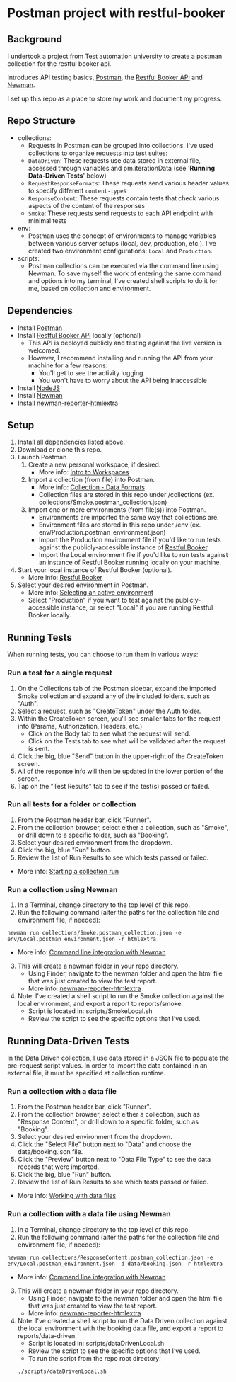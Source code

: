 # Postman project with restful-booker

## Background

I undertook a project from Test automation university to create a postman collection for the restful booker api.

Introduces API testing basics, [Postman](https://www.getpostman.com/), the [Restful Booker API](https://restful-booker.herokuapp.com/) and [Newman](https://github.com/postmanlabs/newman). 

I set up this repo as a place to store my  work and document my progress. 

## Repo Structure

- collections:
  - Requests in Postman can be grouped into collections. I've used collections to organize requests into test suites:
  - `DataDriven`: These requests use data stored in external file, accessed through variables and pm.iterationData (see '**Running Data-Driven Tests**' below)
  - `RequestResponseFormats`: These requests send various header values to specify different `content-type`s
  - `ResponseContent`: These requests contain tests that check various aspects of the content of the responses
  - `Smoke`: These requests send requests to each API endpoint with minimal tests
- env:
  - Postman uses the concept of environments to manage variables between various server setups (local, dev, production, etc.). I've created two environment configurations: `Local` and `Production`.
- scripts:
  - Postman collections can be executed via the command line using Newman. To save myself the work of entering the same command and options into my terminal, I've created shell scripts to do it for me, based on collection and environment.

## Dependencies

- Install [Postman](https://www.getpostman.com/)
- Install [Restful Booker API](https://github.com/mwinteringham/restful-booker) locally (optional)
  - This API is deployed publicly and testing against the live version is welcomed.
  - However, I recommend installing and running the API from your machine for a few reasons:
    - You'll get to see the activity logging
    - You won't have to worry about the API being inaccessible      
- Install [NodeJS](https://nodejs.org/en/download)
- Install [Newman](https://github.com/postmanlabs/newman)
- Install [newman-reporter-htmlextra](https://github.com/DannyDainton/newman-reporter-htmlextra)

## Setup

1. Install all dependencies listed above.
2. Download or clone this repo.
3. Launch Postman
   1. Create a new personal workspace, if desired.
      - More info: [Intro to Workspaces](https://learning.getpostman.com/docs/postman/workspaces/intro_to_workspaces)
   2. Import a collection (from file) into Postman.
      - More info: [Collection - Data Formats](https://learning.getpostman.com/docs/postman/collections/data_formats/#importing-postman-data)
      - Collection files are stored in this repo under /collections (ex. collections/Smoke.postman_collection.json)
   3. Import one or more environments (from file(s)) into Postman.
      - Environments are imported the same way that collections are.
      - Environment files are stored in this repo under /env (ex. env/Production.postman_environment.json)
      - Import the Production environment file if you'd like to run tests against the publicly-accessible instance of [Restful Booker](https://restful-booker.herokuapp.com).
      - Import the Local environment file if you'd like to run tests against an instance of Restful Booker running locally on your machine.
4. Start your local instance of Restful Booker (optional).
   - More info: [Restful Booker](https://github.com/mwinteringham/restful-booker)
5. Select your desired environment in Postman.
   - More info: [Selecting an active environment](https://learning.getpostman.com/docs/postman/environments_and_globals/manage_environments/#selecting-an-active-environment)
   - Select "Production" if you want to test against the publicly-accessible instance, or select "Local" if you are running Restful Booker locally.

## Running Tests

When running tests, you can choose to run them in various ways:

### Run a test for a single request

1. On the Collections tab of the Postman sidebar, expand the imported Smoke collection and expand any of the included folders, such as "Auth".
2. Select a request, such as "CreateToken" under the Auth folder.
3. Within the CreateToken screen, you'll see smaller tabs for the request info (Params, Authorization, Headers, etc.)
   - Click on the Body tab to see what the request will send.
   - Click on the Tests tab to see what will be validated after the request is sent.
4. Click the big, blue "Send" button in the upper-right of the CreateToken screen.
5. All of the response info will then be updated in the lower portion of the screen.
6. Tap on the "Test Results" tab to see if the test(s) passed or failed.

### Run all tests for a folder or collection

1. From the Postman header bar, click "Runner".
2. From the collection browser, select either a collection, such as "Smoke", or drill down to a specific folder, such as "Booking".
3. Select your desired environment from the dropdown.
4. Click the big, blue "Run" button.
5. Review the list of Run Results to see which tests passed or failed.

- More info: [Starting a collection run](https://learning.getpostman.com/docs/postman/collection_runs/starting_a_collection_run/)

### Run a collection using Newman

1. In a Terminal, change directory to the top level of this repo.
2. Run the following command (alter the paths for the collection file and environment file, if needed):

```console
newman run collections/Smoke.postman_collection.json -e env/Local.postman_environment.json -r htmlextra
```

- More info: [Command line integration with Newman](https://learning.getpostman.com/docs/postman/collection_runs/command_line_integration_with_newman/)

3. This will create a newman folder in your repo directory.
   - Using Finder, navigate to the newman folder and open the html file that was just created to view the test report.
   - More info: [newman-reporter-htmlextra](https://github.com/DannyDainton/newman-reporter-htmlextra)
4. Note: I've created a shell script to run the Smoke collection against the local environment, and export a report to reports/smoke.
   - Script is located in: scripts/SmokeLocal.sh
   - Review the script to see the specific options that I've used.

## Running Data-Driven Tests

In the Data Driven collection, I use data stored in a JSON file to populate the pre-request script values. In order to import the data contained in an external file, it must be specified at collection runtime.

### Run a collection with a data file

1. From the Postman header bar, click "Runner".
2. From the collection browser, select either a collection, such as "Response Content", or drill down to a specific folder, such as "Booking".
3. Select your desired environment from the dropdown.
4. Click the "Select File" button next to "Data" and choose the data/booking.json file.
5. Click the "Preview" button next to "Data File Type" to see the data records that were imported.
6. Click the big, blue "Run" button.
7. Review the list of Run Results to see which tests passed or failed.

- More info: [Working with data files](https://learning.getpostman.com/docs/postman/collection_runs/working_with_data_files)

### Run a collection with a data file using Newman

1. In a Terminal, change directory to the top level of this repo.
2. Run the following command (alter the paths for the collection file and environment file, if needed):

```console
newman run collections/ResponseContent.postman_collection.json -e env/Local.postman_environment.json -d data/booking.json -r htmlextra
```

- More info: [Command line integration with Newman](https://learning.getpostman.com/docs/postman/collection_runs/command_line_integration_with_newman/)

3. This will create a newman folder in your repo directory.
   - Using Finder, navigate to the newman folder and open the html file that was just created to view the test report.
   - More info: [newman-reporter-htmlextra](https://github.com/DannyDainton/newman-reporter-htmlextra)
4. Note: I've created a shell script to run the Data Driven collection against the local environment with the booking data file, and export a report to reports/data-driven.
   - Script is located in: scripts/dataDrivenLocal.sh
   - Review the script to see the specific options that I've used.
   - To run the script from the repo root directory:
   ```console
   ./scripts/dataDrivenLocal.sh
   ```
